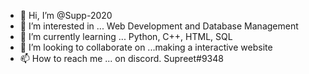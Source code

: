 - 👋 Hi, I’m @Supp-2020
- 👀 I’m interested in ... Web Development and Database Management
- 🌱 I’m currently learning ... Python, C++, HTML, SQL
- 💞️ I’m looking to collaborate on ...making a interactive website
- 📫 How to reach me ... on discord. Supreet#9348

<!---
Supp-2020/Supp-2020 is a ✨ special ✨ repository because its `README.md` (this file) appears on your GitHub profile.
You can click the Preview link to take a look at your changes.
--->
